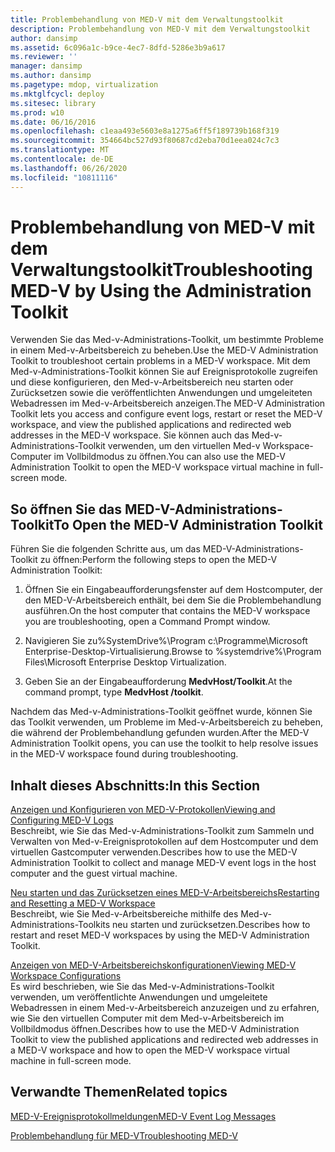 ```yaml
---
title: Problembehandlung von MED-V mit dem Verwaltungstoolkit
description: Problembehandlung von MED-V mit dem Verwaltungstoolkit
author: dansimp
ms.assetid: 6c096a1c-b9ce-4ec7-8dfd-5286e3b9a617
ms.reviewer: ''
manager: dansimp
ms.author: dansimp
ms.pagetype: mdop, virtualization
ms.mktglfcycl: deploy
ms.sitesec: library
ms.prod: w10
ms.date: 06/16/2016
ms.openlocfilehash: c1eaa493e5603e8a1275a6ff5f189739b168f319
ms.sourcegitcommit: 354664bc527d93f80687cd2eba70d1eea024c7c3
ms.translationtype: MT
ms.contentlocale: de-DE
ms.lasthandoff: 06/26/2020
ms.locfileid: "10811116"
---
```

# <span data-ttu-id="97d4e-103">Problembehandlung von MED-V mit dem Verwaltungstoolkit</span><span class="sxs-lookup"><span data-stu-id="97d4e-103">Troubleshooting MED-V by Using the Administration Toolkit</span></span>


<span data-ttu-id="97d4e-104">Verwenden Sie das Med-v-Administrations-Toolkit, um bestimmte Probleme in einem Med-v-Arbeitsbereich zu beheben.</span><span class="sxs-lookup"><span data-stu-id="97d4e-104">Use the MED-V Administration Toolkit to troubleshoot certain problems in a MED-V workspace.</span></span> <span data-ttu-id="97d4e-105">Mit dem Med-v-Administrations-Toolkit können Sie auf Ereignisprotokolle zugreifen und diese konfigurieren, den Med-v-Arbeitsbereich neu starten oder Zurücksetzen sowie die veröffentlichten Anwendungen und umgeleiteten Webadressen im Med-v-Arbeitsbereich anzeigen.</span><span class="sxs-lookup"><span data-stu-id="97d4e-105">The MED-V Administration Toolkit lets you access and configure event logs, restart or reset the MED-V workspace, and view the published applications and redirected web addresses in the MED-V workspace.</span></span> <span data-ttu-id="97d4e-106">Sie können auch das Med-v-Administrations-Toolkit verwenden, um den virtuellen Med-v Workspace-Computer im Vollbildmodus zu öffnen.</span><span class="sxs-lookup"><span data-stu-id="97d4e-106">You can also use the MED-V Administration Toolkit to open the MED-V workspace virtual machine in full-screen mode.</span></span>

## <span data-ttu-id="97d4e-107">So öffnen Sie das MED-V-Administrations-Toolkit</span><span class="sxs-lookup"><span data-stu-id="97d4e-107">To Open the MED-V Administration Toolkit</span></span>


<span data-ttu-id="97d4e-108">Führen Sie die folgenden Schritte aus, um das MED-V-Administrations-Toolkit zu öffnen:</span><span class="sxs-lookup"><span data-stu-id="97d4e-108">Perform the following steps to open the MED-V Administration Toolkit:</span></span>

1.  <span data-ttu-id="97d4e-109">Öffnen Sie ein Eingabeaufforderungsfenster auf dem Hostcomputer, der den MED-V-Arbeitsbereich enthält, bei dem Sie die Problembehandlung ausführen.</span><span class="sxs-lookup"><span data-stu-id="97d4e-109">On the host computer that contains the MED-V workspace you are troubleshooting, open a Command Prompt window.</span></span>

2.  <span data-ttu-id="97d4e-110">Navigieren Sie zu%SystemDrive%\\Program c:\\Programme\\Microsoft Enterprise-Desktop-Virtualisierung.</span><span class="sxs-lookup"><span data-stu-id="97d4e-110">Browse to %systemdrive%\\Program Files\\Microsoft Enterprise Desktop Virtualization.</span></span>

3.  <span data-ttu-id="97d4e-111">Geben Sie an der Eingabeaufforderung **MedvHost/Toolkit**.</span><span class="sxs-lookup"><span data-stu-id="97d4e-111">At the command prompt, type **MedvHost /toolkit**.</span></span>

<span data-ttu-id="97d4e-112">Nachdem das Med-v-Administrations-Toolkit geöffnet wurde, können Sie das Toolkit verwenden, um Probleme im Med-v-Arbeitsbereich zu beheben, die während der Problembehandlung gefunden wurden.</span><span class="sxs-lookup"><span data-stu-id="97d4e-112">After the MED-V Administration Toolkit opens, you can use the toolkit to help resolve issues in the MED-V workspace found during troubleshooting.</span></span>

## <span data-ttu-id="97d4e-113">Inhalt dieses Abschnitts:</span><span class="sxs-lookup"><span data-stu-id="97d4e-113">In this Section</span></span>


<a href="" id="viewing-and-configuring-med-v-logs"></a>[<span data-ttu-id="97d4e-114">Anzeigen und Konfigurieren von MED-V-Protokollen</span><span class="sxs-lookup"><span data-stu-id="97d4e-114">Viewing and Configuring MED-V Logs</span></span>](viewing-and-configuring-med-v-logs.md)  
<span data-ttu-id="97d4e-115">Beschreibt, wie Sie das Med-v-Administrations-Toolkit zum Sammeln und Verwalten von Med-v-Ereignisprotokollen auf dem Hostcomputer und dem virtuellen Gastcomputer verwenden.</span><span class="sxs-lookup"><span data-stu-id="97d4e-115">Describes how to use the MED-V Administration Toolkit to collect and manage MED-V event logs in the host computer and the guest virtual machine.</span></span>

<a href="" id="restarting-and-resetting-a-med-v-workspace"></a>[<span data-ttu-id="97d4e-116">Neu starten und das Zurücksetzen eines MED-V-Arbeitsbereichs</span><span class="sxs-lookup"><span data-stu-id="97d4e-116">Restarting and Resetting a MED-V Workspace</span></span>](restarting-and-resetting-a-med-v-workspace.md)  
<span data-ttu-id="97d4e-117">Beschreibt, wie Sie Med-v-Arbeitsbereiche mithilfe des Med-v-Administrations-Toolkits neu starten und zurücksetzen.</span><span class="sxs-lookup"><span data-stu-id="97d4e-117">Describes how to restart and reset MED-V workspaces by using the MED-V Administration Toolkit.</span></span>

<a href="" id="viewing-med-v-workspace-configurations"></a>[<span data-ttu-id="97d4e-118">Anzeigen von MED-V-Arbeitsbereichskonfigurationen</span><span class="sxs-lookup"><span data-stu-id="97d4e-118">Viewing MED-V Workspace Configurations</span></span>](viewing-med-v-workspace-configurations.md)  
<span data-ttu-id="97d4e-119">Es wird beschrieben, wie Sie das Med-v-Administrations-Toolkit verwenden, um veröffentlichte Anwendungen und umgeleitete Webadressen in einem Med-v-Arbeitsbereich anzuzeigen und zu erfahren, wie Sie den virtuellen Computer mit dem Med-v-Arbeitsbereich im Vollbildmodus öffnen.</span><span class="sxs-lookup"><span data-stu-id="97d4e-119">Describes how to use the MED-V Administration Toolkit to view the published applications and redirected web addresses in a MED-V workspace and how to open the MED-V workspace virtual machine in full-screen mode.</span></span>

## <span data-ttu-id="97d4e-120">Verwandte Themen</span><span class="sxs-lookup"><span data-stu-id="97d4e-120">Related topics</span></span>


[<span data-ttu-id="97d4e-121">MED-V-Ereignisprotokollmeldungen</span><span class="sxs-lookup"><span data-stu-id="97d4e-121">MED-V Event Log Messages</span></span>](med-v-event-log-messages.md)

[<span data-ttu-id="97d4e-122">Problembehandlung für MED-V</span><span class="sxs-lookup"><span data-stu-id="97d4e-122">Troubleshooting MED-V</span></span>](troubleshooting-med-vmedv2.md)

 

 





